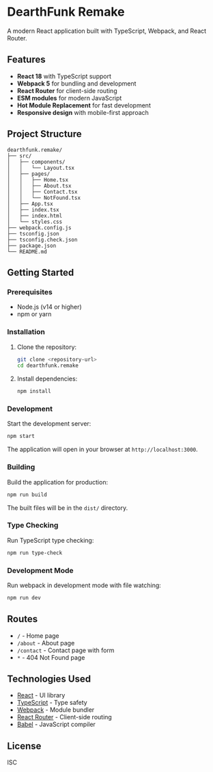 # DearthFunk Remake

A modern React application built with TypeScript, Webpack, and React Router.

## Features

- **React 18** with TypeScript support
- **Webpack 5** for bundling and development
- **React Router** for client-side routing
- **ESM modules** for modern JavaScript
- **Hot Module Replacement** for fast development
- **Responsive design** with mobile-first approach

## Project Structure

```
dearthfunk.remake/
├── src/
│   ├── components/
│   │   └── Layout.tsx
│   ├── pages/
│   │   ├── Home.tsx
│   │   ├── About.tsx
│   │   ├── Contact.tsx
│   │   └── NotFound.tsx
│   ├── App.tsx
│   ├── index.tsx
│   ├── index.html
│   └── styles.css
├── webpack.config.js
├── tsconfig.json
├── tsconfig.check.json
├── package.json
└── README.md
```

## Getting Started

### Prerequisites

- Node.js (v14 or higher)
- npm or yarn

### Installation

1. Clone the repository:
   ```bash
   git clone <repository-url>
   cd dearthfunk.remake
   ```

2. Install dependencies:
   ```bash
   npm install
   ```

### Development

Start the development server:
```bash
npm start
```

The application will open in your browser at `http://localhost:3000`.

### Building

Build the application for production:
```bash
npm run build
```

The built files will be in the `dist/` directory.

### Type Checking

Run TypeScript type checking:
```bash
npm run type-check
```

### Development Mode

Run webpack in development mode with file watching:
```bash
npm run dev
```

## Routes

- `/` - Home page
- `/about` - About page
- `/contact` - Contact page with form
- `*` - 404 Not Found page

## Technologies Used

- [React](https://reactjs.org/) - UI library
- [TypeScript](https://www.typescriptlang.org/) - Type safety
- [Webpack](https://webpack.js.org/) - Module bundler
- [React Router](https://reactrouter.com/) - Client-side routing
- [Babel](https://babeljs.io/) - JavaScript compiler

## License

ISC
